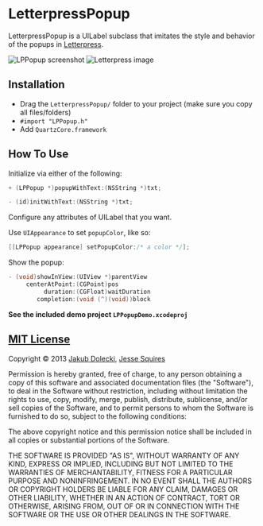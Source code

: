 # LetterpressPopup

LetterpressPopup is a UILabel subclass that imitates the style and behavior of the popups in [Letterpress](http://www.atebits.com/letterpress/).

![LPPopup screenshot](https://raw.github.com/jessesquires/LetterpressPopup/master/Screenshots/screenshot.png)
![Letterpress image](http://i.imgur.com/Pbk42rO.png)

## Installation

* Drag the `LetterpressPopup/` folder to your project (make sure you copy all files/folders)
* `#import "LPPopup.h"`
* Add `QuartzCore.framework`

## How To Use

Initialize via either of the following:

````objective-c
+ (LPPopup *)popupWithText:(NSString *)txt;

- (id)initWithText:(NSString *)txt;
````

Configure any attributes of UILabel that you want.

Use `UIAppearance` to set `popupColor`, like so:

````objective-c
[[LPPopup appearance] setPopupColor:/* a color */];
````

Show the popup:

````objective-c
- (void)showInView:(UIView *)parentView
     centerAtPoint:(CGPoint)pos
          duration:(CGFloat)waitDuration
        completion:(void (^)(void))block
````

**See the included demo project `LPPopupDemo.xcodeproj`**

## [MIT License](http://opensource.org/licenses/MIT)

Copyright &copy; 2013 [Jakub Dolecki](https://github.com/jdolecki), [Jesse Squires](https://github.com/jessesquires)

Permission is hereby granted, free of charge, to any person obtaining a copy of this software and associated documentation files (the "Software"), to deal in the Software without restriction, including without limitation the rights to use, copy, modify, merge, publish, distribute, sublicense, and/or sell copies of the Software, and to permit persons to whom the Software is furnished to do so, subject to the following conditions:

The above copyright notice and this permission notice shall be included in all copies or substantial portions of the Software.

THE SOFTWARE IS PROVIDED "AS IS", WITHOUT WARRANTY OF ANY KIND, EXPRESS OR IMPLIED, INCLUDING BUT NOT LIMITED TO THE WARRANTIES OF MERCHANTABILITY, FITNESS FOR A PARTICULAR PURPOSE AND NONINFRINGEMENT. IN NO EVENT SHALL THE AUTHORS OR COPYRIGHT HOLDERS BE LIABLE FOR ANY CLAIM, DAMAGES OR OTHER LIABILITY, WHETHER IN AN ACTION OF CONTRACT, TORT OR OTHERWISE, ARISING FROM, OUT OF OR IN CONNECTION WITH THE SOFTWARE OR THE USE OR OTHER DEALINGS IN THE SOFTWARE.
